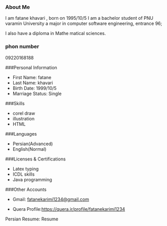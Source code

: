 
### About Me
I am fatane khavari  , born on 1995/10/5
I am a bachelor student of PNU varamin University a major in computer software engineering, entrance 96;

I also have a diploma in Mathe matical sciences.

### phon number
09220168188

###Personal Information
- First Name: fatane
- Last Name: khavari
- Birth Date: 1999/10/5
- Marriage Status: Single


###Skills
- corel draw
- illustration
- HTML


###Languages
- Persian(Advanced)
- English(Normal)

###Licenses & Certifications
+ Latex typing
+ ICDL skills
+ Java programming


###Other Accounts

- Gmail: fatanekarimi1234@gmail.com

- Quera Profile:https://quera.ir/profile/fatanekarimi1234

Persian Resume: Resume
